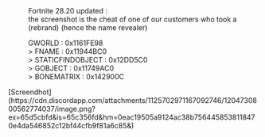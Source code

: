<dl>
<dd> Fortnite 28.20 updated : </dd>
<dd> the screenshot is the cheat of one of our customers who took a (rebrand) (hence the name revealer) </dd>
</dl>
<dl><dd> GWORLD : 0x1161FE98 </dd>
<dd> > FNAME : 0x11944BC0 </dd>
<dd> > STATICFINDOBJECT : 0x12DD5C0 </dd>
<dd> > GOBJECT : 0x11749AC0 </dd>
<dd> > BONEMATRIX : 0x142900C </dd>
</dl>
[Screendhot](https://cdn.discordapp.com/attachments/1125702971167092746/1204730800562774037/image.png?ex=65d5cbfd&is=65c356fd&hm=0eac19505a9124ac38b7564458538118470e4da546852c12bf44cfb9f81a6c85&)
